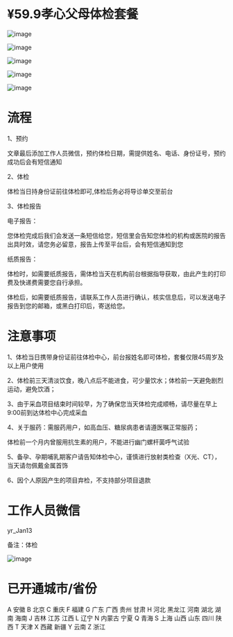 # ¥59.9孝心父母体检套餐

![image](https://yj-zhu.github.io/medical-examination/image/infoflow_2020-6-29_19-47-9.png)

![image](https://yj-zhu.github.io/medical-examination/image/infoflow_2020-6-29_19-47-25.png)

![image](https://yj-zhu.github.io/medical-examination/image/infoflow_2020-6-29_19-47-40.png)

![image](https://yj-zhu.github.io/medical-examination/image/infoflow_2020-6-29_19-49-22.png)

![image](https://yj-zhu.github.io/medical-examination/image/infoflow_2020-6-29_19-49-41.png)

# 流程

1、预约

文章最后添加工作人员微信，预约体检日期，需提供姓名、电话、身份证号，预约成功后会有短信通知

2、体检

体检当日持身份证前往体检即可,体检后务必将导诊单交至前台

3、体检报告

电子报告：

您体检完成后我们会发送一条短信给您，短信里会告知您体检的机构或医院的报告出具时效，请您务必留意，报告上传至平台后，会有短信通知到您

纸质报告：

体检时，如需要纸质报告，需体检当天在机构前台根据指导获取，由此产生的打印费及快递费需要您自行承担。

体检后，如需要纸质报告，请联系工作人员进行确认，核实信息后，可以发送电子报告到您的邮箱，或黑白打印后，寄送给您。


# 注意事项

1、体检当日携带身份证前往体检中心，前台报姓名即可体检，套餐仅限45周岁及以上用户使用

2、体检前三天清淡饮食，晚八点后不能进食，可少量饮水；体检前一天避免剧烈运动，避免饮酒；

3、由于采血项目结束时间较早，为了确保您当天体检完成顺畅，请尽量在早上9:00前到达体检中心完成采血

4、关于服药：需服药用户，如高血压、糖尿病患者请遵医嘱正常服药；

体检前一个月内曾服用抗生素的用户，不能进行幽门螺杆菌呼气试验

5、备孕、孕期哺乳期客户请告知体检中心，谨慎进行放射类检查（X光、CT），当天请勿佩戴金属首饰

6、因个人原因产生的项目弃检，不支持部分项目退款

# 工作人员微信

yr_Jan13

备注：体检

![image](https://yj-zhu.github.io/medical-examination/infoflow_2020-6-29_20-52-57.png)

# 已开通城市/省份

A 安徽
B 北京
C 重庆
F 福建
G 广东
广西
贵州
甘肃
H 河北
黑龙江
河南
湖北
湖南
海南
J 吉林
江苏
江西
L 辽宁
N 内蒙古
宁夏
Q 青海
S 上海
山西
山东
四川
陕西
T 天津
X 西藏
新疆
Y 云南
Z 浙江


